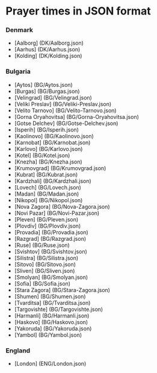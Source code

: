 # Prayer times in JSON format

### Denmark
* [Aalborg] (DK/Aalborg.json)
* [Aarhus] (DK/Aarhus.json)
* [Kolding] (DK/Kolding.json)

### Bulgaria
* [Aytos] (BG/Aytos.json)
* [Burgas] (BG/Burgas.json)
* [Velingrad] (BG/Velingrad.json)
* [Veliki Preslav] (BG/Veliki-Preslav.json)
* [Velito Tarnovo] (BG/Velito-Tarnovo.json)
* [Gorna Oryahovitsa] (BG/Gorna-Oryahovitsa.json)
* [Gotse Delchev] (BG/Gotse-Delchev.json)
* [Isperih] (BG/Isperih.json)
* [Kaolinovo] (BG/Kaolinovo.json)
* [Karnobat] (BG/Karnobat.json)
* [Karlovo] (BG/Karlovo.json)
* [Kotel] (BG/Kotel.json)
* [Knezha] (BG/Knezha.json)
* [Krumovgrad] (BG/Krumovgrad.json)
* [Kubrat] (BG/Kubrat.json)
* [Kardzhali] (BG/Kardzhali.json)
* [Lovech] (BG/Lovech.json)
* [Madan] (BG/Madan.json)
* [Nikopol] (BG/Nikopol.json)
* [Nova Zagora] (BG/Nova-Zagora.json)
* [Novi Pazar] (BG/Novi-Pazar.json)
* [Pleven] (BG/Pleven.json)
* [Plovdiv] (BG/Plovdiv.json)
* [Provadia] (BG/Provadia.json)
* [Razgrad] (BG/Razgrad.json)
* [Ruse] (BG/Ruse.json)
* [Svishtov] (BG/Svishtov.json)
* [Silistra] (BG/Silistra.json)
* [Sitovo] (BG/Sitovo.json)
* [Sliven] (BG/Sliven.json)
* [Smolyan] (BG/Smolyan.json)
* [Sofia] (BG/Sofia.json)
* [Stara Zagora] (BG/Stara-Zagora.json)
* [Shumen] (BG/Shumen.json)
* [Tvarditsa] (BG/Tvarditsa.json)
* [Targovishte] (BG/Targovishte.json)
* [Harmanli] (BG/Harmanli.json)
* [Haskovo] (BG/Haskovo.json)
* [Yakoruda] (BG/Yakoruda.json)
* [Yambol] (BG/Yambol.json)

### England
* [London] (ENG/London.json)
